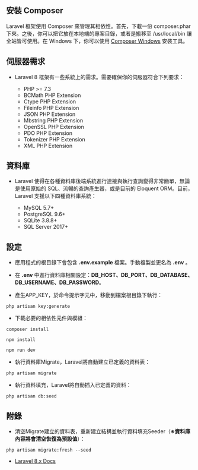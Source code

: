 ## 安裝 Composer
Laravel 框架使用 Composer 來管理其相依性。首先，下載一份 composer.phar 下來。之後，你可以把它放在本地端的專案目錄，或者是搬移至 /usr/local/bin 讓全站皆可使用。在 Windows 下，你可以使用 <a href="https://getcomposer.org/">Composer Windows</a> 安裝工具。

## 伺服器需求
* Laravel 8 框架有一些系統上的需求。需要確保你的伺服器符合下列要求：

	* PHP >= 7.3
	* BCMath PHP Extension
	* Ctype PHP Extension
	* Fileinfo PHP Extension
	* JSON PHP Extension
	* Mbstring PHP Extension
	* OpenSSL PHP Extension
	* PDO PHP Extension
	* Tokenizer PHP Extension
	* XML PHP Extension


## 資料庫
* Laravel 使得在各種資料庫後端系統進行連接與執行查詢變得非常簡單，無論是使用原始的 SQL、流暢的查詢產生器，或是目前的 Eloquent ORM。目前，Laravel 支援以下四種資料庫系統：

	* MySQL 5.7+ 
	* PostgreSQL 9.6+ 
	* SQLite 3.8.8+
	* SQL Server 2017+ 


## 設定

* 應用程式的根目錄下會包含 **.env.example** 檔案。手動複製並更名為 **.env** 。

* 在 **.env** 中進行資料庫相關設定：**DB_HOST、DB_PORT、DB_DATABASE、DB_USERNAME、DB_PASSWORD**。

* 產生APP_KEY，於命令提示字元中，移動到檔案根目錄下執行：
```
php artisan key:generate
```

* 下載必要的相依性元件與模組：
```
composer install
```
```
npm install
```
```
npm run dev
```

* 執行資料庫Migrate，Laravel將自動建立已定義的資料表：
```
php artisan migrate
```

* 執行資料填充，Laravel將自動插入已定義的資料：
```
php artisan db:seed
```


## 附錄

* 清空Migrate建立的資料表，重新建立結構並執行資料填充Seeder（<strong>※資料庫內容將會清空恢復為預設值</strong>）：
```
php artisan migrate:fresh --seed
```

* <a href="https://laravel.com/docs/8.x">Laravel 8.x Docs</a>
